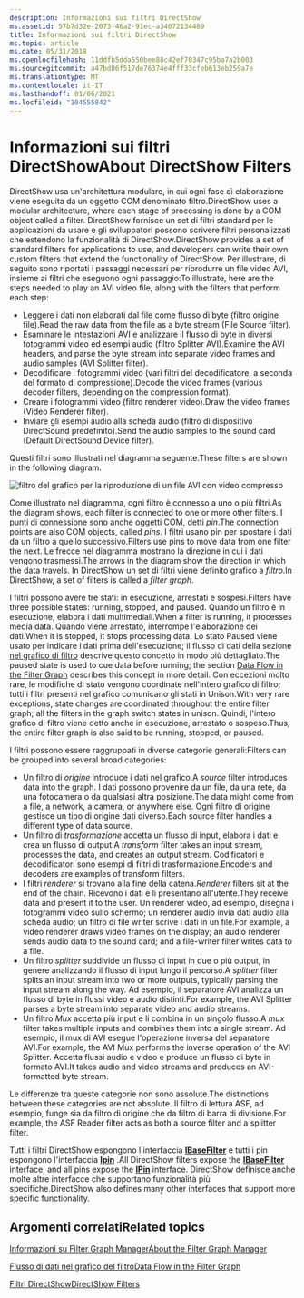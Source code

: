 ```yaml
---
description: Informazioni sui filtri DirectShow
ms.assetid: 57b7d32e-2073-46a2-91ec-a34072134489
title: Informazioni sui filtri DirectShow
ms.topic: article
ms.date: 05/31/2018
ms.openlocfilehash: 11ddfb5dda550bee88c42ef70347c95ba7a2b003
ms.sourcegitcommit: a47bd86f517de76374e4fff33cfeb613eb259a7e
ms.translationtype: MT
ms.contentlocale: it-IT
ms.lasthandoff: 01/06/2021
ms.locfileid: "104555842"
---
```

# <a name="about-directshow-filters"></a><span data-ttu-id="f1bef-103">Informazioni sui filtri DirectShow</span><span class="sxs-lookup"><span data-stu-id="f1bef-103">About DirectShow Filters</span></span>

<span data-ttu-id="f1bef-104">DirectShow usa un'architettura modulare, in cui ogni fase di elaborazione viene eseguita da un oggetto COM denominato filtro.</span><span class="sxs-lookup"><span data-stu-id="f1bef-104">DirectShow uses a modular architecture, where each stage of processing is done by a COM object called a filter.</span></span> <span data-ttu-id="f1bef-105">DirectShow fornisce un set di filtri standard per le applicazioni da usare e gli sviluppatori possono scrivere filtri personalizzati che estendono la funzionalità di DirectShow.</span><span class="sxs-lookup"><span data-stu-id="f1bef-105">DirectShow provides a set of standard filters for applications to use, and developers can write their own custom filters that extend the functionality of DirectShow.</span></span> <span data-ttu-id="f1bef-106">Per illustrare, di seguito sono riportati i passaggi necessari per riprodurre un file video AVI, insieme ai filtri che eseguono ogni passaggio:</span><span class="sxs-lookup"><span data-stu-id="f1bef-106">To illustrate, here are the steps needed to play an AVI video file, along with the filters that perform each step:</span></span>

-   <span data-ttu-id="f1bef-107">Leggere i dati non elaborati dal file come flusso di byte (filtro origine file).</span><span class="sxs-lookup"><span data-stu-id="f1bef-107">Read the raw data from the file as a byte stream (File Source filter).</span></span>
-   <span data-ttu-id="f1bef-108">Esaminare le intestazioni AVI e analizzare il flusso di byte in diversi fotogrammi video ed esempi audio (filtro Splitter AVI).</span><span class="sxs-lookup"><span data-stu-id="f1bef-108">Examine the AVI headers, and parse the byte stream into separate video frames and audio samples (AVI Splitter filter).</span></span>
-   <span data-ttu-id="f1bef-109">Decodificare i fotogrammi video (vari filtri del decodificatore, a seconda del formato di compressione).</span><span class="sxs-lookup"><span data-stu-id="f1bef-109">Decode the video frames (various decoder filters, depending on the compression format).</span></span>
-   <span data-ttu-id="f1bef-110">Creare i fotogrammi video (filtro renderer video).</span><span class="sxs-lookup"><span data-stu-id="f1bef-110">Draw the video frames (Video Renderer filter).</span></span>
-   <span data-ttu-id="f1bef-111">Inviare gli esempi audio alla scheda audio (filtro di dispositivo DirectSound predefinito).</span><span class="sxs-lookup"><span data-stu-id="f1bef-111">Send the audio samples to the sound card (Default DirectSound Device filter).</span></span>

<span data-ttu-id="f1bef-112">Questi filtri sono illustrati nel diagramma seguente.</span><span class="sxs-lookup"><span data-stu-id="f1bef-112">These filters are shown in the following diagram.</span></span>

![filtro del grafico per la riproduzione di un file AVI con video compresso](images/avi-filter-graph.png)

<span data-ttu-id="f1bef-114">Come illustrato nel diagramma, ogni filtro è connesso a uno o più filtri.</span><span class="sxs-lookup"><span data-stu-id="f1bef-114">As the diagram shows, each filter is connected to one or more other filters.</span></span> <span data-ttu-id="f1bef-115">I punti di connessione sono anche oggetti COM, detti *pin*.</span><span class="sxs-lookup"><span data-stu-id="f1bef-115">The connection points are also COM objects, called *pins*.</span></span> <span data-ttu-id="f1bef-116">I filtri usano pin per spostare i dati da un filtro a quello successivo.</span><span class="sxs-lookup"><span data-stu-id="f1bef-116">Filters use pins to move data from one filter the next.</span></span> <span data-ttu-id="f1bef-117">Le frecce nel diagramma mostrano la direzione in cui i dati vengono trasmessi.</span><span class="sxs-lookup"><span data-stu-id="f1bef-117">The arrows in the diagram show the direction in which the data travels.</span></span> <span data-ttu-id="f1bef-118">In DirectShow un set di filtri viene definito grafico a *filtro*.</span><span class="sxs-lookup"><span data-stu-id="f1bef-118">In DirectShow, a set of filters is called a *filter graph*.</span></span>

<span data-ttu-id="f1bef-119">I filtri possono avere tre stati: in esecuzione, arrestati e sospesi.</span><span class="sxs-lookup"><span data-stu-id="f1bef-119">Filters have three possible states: running, stopped, and paused.</span></span> <span data-ttu-id="f1bef-120">Quando un filtro è in esecuzione, elabora i dati multimediali.</span><span class="sxs-lookup"><span data-stu-id="f1bef-120">When a filter is running, it processes media data.</span></span> <span data-ttu-id="f1bef-121">Quando viene arrestato, interrompe l'elaborazione dei dati.</span><span class="sxs-lookup"><span data-stu-id="f1bef-121">When it is stopped, it stops processing data.</span></span> <span data-ttu-id="f1bef-122">Lo stato Paused viene usato per indicare i dati prima dell'esecuzione; il flusso di dati della sezione [nel grafico di filtro](data-flow-in-the-filter-graph.md) descrive questo concetto in modo più dettagliato.</span><span class="sxs-lookup"><span data-stu-id="f1bef-122">The paused state is used to cue data before running; the section [Data Flow in the Filter Graph](data-flow-in-the-filter-graph.md) describes this concept in more detail.</span></span> <span data-ttu-id="f1bef-123">Con eccezioni molto rare, le modifiche di stato vengono coordinate nell'intero grafico di filtro; tutti i filtri presenti nel grafico comunicano gli stati in Unison.</span><span class="sxs-lookup"><span data-stu-id="f1bef-123">With very rare exceptions, state changes are coordinated throughout the entire filter graph; all the filters in the graph switch states in unison.</span></span> <span data-ttu-id="f1bef-124">Quindi, l'intero grafico di filtro viene detto anche in esecuzione, arrestato o sospeso.</span><span class="sxs-lookup"><span data-stu-id="f1bef-124">Thus, the entire filter graph is also said to be running, stopped, or paused.</span></span>

<span data-ttu-id="f1bef-125">I filtri possono essere raggruppati in diverse categorie generali:</span><span class="sxs-lookup"><span data-stu-id="f1bef-125">Filters can be grouped into several broad categories:</span></span>

-   <span data-ttu-id="f1bef-126">Un filtro di *origine* introduce i dati nel grafico.</span><span class="sxs-lookup"><span data-stu-id="f1bef-126">A *source* filter introduces data into the graph.</span></span> <span data-ttu-id="f1bef-127">I dati possono provenire da un file, da una rete, da una fotocamera o da qualsiasi altra posizione.</span><span class="sxs-lookup"><span data-stu-id="f1bef-127">The data might come from a file, a network, a camera, or anywhere else.</span></span> <span data-ttu-id="f1bef-128">Ogni filtro di origine gestisce un tipo di origine dati diverso.</span><span class="sxs-lookup"><span data-stu-id="f1bef-128">Each source filter handles a different type of data source.</span></span>
-   <span data-ttu-id="f1bef-129">Un filtro di *trasformazione* accetta un flusso di input, elabora i dati e crea un flusso di output.</span><span class="sxs-lookup"><span data-stu-id="f1bef-129">A *transform* filter takes an input stream, processes the data, and creates an output stream.</span></span> <span data-ttu-id="f1bef-130">Codificatori e decodificatori sono esempi di filtri di trasformazione.</span><span class="sxs-lookup"><span data-stu-id="f1bef-130">Encoders and decoders are examples of transform filters.</span></span>
-   <span data-ttu-id="f1bef-131">I filtri *renderer* si trovano alla fine della catena.</span><span class="sxs-lookup"><span data-stu-id="f1bef-131">*Renderer* filters sit at the end of the chain.</span></span> <span data-ttu-id="f1bef-132">Ricevono i dati e li presentano all'utente.</span><span class="sxs-lookup"><span data-stu-id="f1bef-132">They receive data and present it to the user.</span></span> <span data-ttu-id="f1bef-133">Un renderer video, ad esempio, disegna i fotogrammi video sullo schermo; un renderer audio invia dati audio alla scheda audio; un filtro di file writer scrive i dati in un file.</span><span class="sxs-lookup"><span data-stu-id="f1bef-133">For example, a video renderer draws video frames on the display; an audio renderer sends audio data to the sound card; and a file-writer filter writes data to a file.</span></span>
-   <span data-ttu-id="f1bef-134">Un filtro *splitter* suddivide un flusso di input in due o più output, in genere analizzando il flusso di input lungo il percorso.</span><span class="sxs-lookup"><span data-stu-id="f1bef-134">A *splitter* filter splits an input stream into two or more outputs, typically parsing the input stream along the way.</span></span> <span data-ttu-id="f1bef-135">Ad esempio, il separatore AVI analizza un flusso di byte in flussi video e audio distinti.</span><span class="sxs-lookup"><span data-stu-id="f1bef-135">For example, the AVI Splitter parses a byte stream into separate video and audio streams.</span></span>
-   <span data-ttu-id="f1bef-136">Un filtro *Mux* accetta più input e li combina in un singolo flusso.</span><span class="sxs-lookup"><span data-stu-id="f1bef-136">A *mux* filter takes multiple inputs and combines them into a single stream.</span></span> <span data-ttu-id="f1bef-137">Ad esempio, il mux di AVI esegue l'operazione inversa del separatore AVI.</span><span class="sxs-lookup"><span data-stu-id="f1bef-137">For example, the AVI Mux performs the inverse operation of the AVI Splitter.</span></span> <span data-ttu-id="f1bef-138">Accetta flussi audio e video e produce un flusso di byte in formato AVI.</span><span class="sxs-lookup"><span data-stu-id="f1bef-138">It takes audio and video streams and produces an AVI-formatted byte stream.</span></span>

<span data-ttu-id="f1bef-139">Le differenze tra queste categorie non sono assolute.</span><span class="sxs-lookup"><span data-stu-id="f1bef-139">The distinctions between these categories are not absolute.</span></span> <span data-ttu-id="f1bef-140">Il filtro di lettura ASF, ad esempio, funge sia da filtro di origine che da filtro di barra di divisione.</span><span class="sxs-lookup"><span data-stu-id="f1bef-140">For example, the ASF Reader filter acts as both a source filter and a splitter filter.</span></span>

<span data-ttu-id="f1bef-141">Tutti i filtri DirectShow espongono l'interfaccia [**IBaseFilter**](/windows/desktop/api/Strmif/nn-strmif-ibasefilter) e tutti i pin espongono l'interfaccia [**Ipin**](/windows/desktop/api/Strmif/nn-strmif-ipin) .</span><span class="sxs-lookup"><span data-stu-id="f1bef-141">All DirectShow filters expose the [**IBaseFilter**](/windows/desktop/api/Strmif/nn-strmif-ibasefilter) interface, and all pins expose the [**IPin**](/windows/desktop/api/Strmif/nn-strmif-ipin) interface.</span></span> <span data-ttu-id="f1bef-142">DirectShow definisce anche molte altre interfacce che supportano funzionalità più specifiche.</span><span class="sxs-lookup"><span data-stu-id="f1bef-142">DirectShow also defines many other interfaces that support more specific functionality.</span></span>

## <a name="related-topics"></a><span data-ttu-id="f1bef-143">Argomenti correlati</span><span class="sxs-lookup"><span data-stu-id="f1bef-143">Related topics</span></span>

<dl> <dt>

[<span data-ttu-id="f1bef-144">Informazioni su Filter Graph Manager</span><span class="sxs-lookup"><span data-stu-id="f1bef-144">About the Filter Graph Manager</span></span>](about-the-filter-graph-manager.md)
</dt> <dt>

[<span data-ttu-id="f1bef-145">Flusso di dati nel grafico del filtro</span><span class="sxs-lookup"><span data-stu-id="f1bef-145">Data Flow in the Filter Graph</span></span>](data-flow-in-the-filter-graph.md)
</dt> <dt>

[<span data-ttu-id="f1bef-146">Filtri DirectShow</span><span class="sxs-lookup"><span data-stu-id="f1bef-146">DirectShow Filters</span></span>](directshow-filters.md)
</dt> </dl>

 

 



